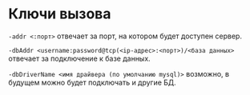 # Ключи вызова

```-addr <:порт>``` отвечает за порт, на котором будет доступен сервер.

```-dbAddr <username:password@tcp(<ip-адрес>:<порт>)/<база данных>``` отвечает за подключение к базе данных.

```-dbDriverName <имя драйвера (по умолчанию mysql)>``` возможно, в будущем можно будет подключать и другие БД.